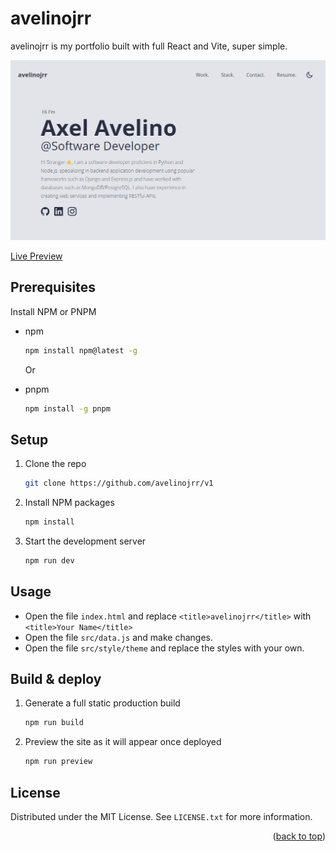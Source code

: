 <div id="top"></div>


# avelinojrr
avelinojrr is my portfolio built with full React and Vite, super simple. 

<img src="src/images/home.png" alt="Home UI">

[Live Preview](https://axelavelino.me)


## Prerequisites

Install NPM or PNPM
* npm
  ```sh
  npm install npm@latest -g
  ```
 
  Or
  
* pnpm
  ```sh
  npm install -g pnpm
  ```


## Setup

1. Clone the repo
   ```sh
   git clone https://github.com/avelinojrr/v1
   ```
   
2. Install NPM packages
   ```sh
   npm install
   ```
   
3. Start the development server
   ```sh
   npm run dev
   ```

## Usage

* Open the file `index.html` and replace `<title>avelinojrr</title>` with `<title>Your Name</title>`
* Open the file `src/data.js` and make changes.
* Open the file `src/style/theme` and replace the styles with your own.


## Build & deploy

1. Generate a full static production build
   ```sh
   npm run build
   ```
   
2. Preview the site as it will appear once deployed
   ```sh
   npm run preview
   ```

## License

Distributed under the MIT License. See `LICENSE.txt` for more information.

<p align="right">(<a href="#top">back to top</a>)</p>

